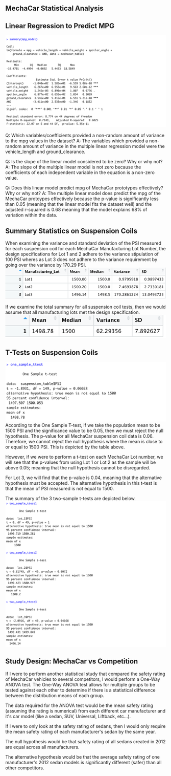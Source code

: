 ## MechaCar Statistical Analysis

## Linear Regression to Predict MPG
![Linear Model Summary](https://github.com/namin1993/MechaCar_Statistical_Analysis/blob/cdee49e8ed64f8710f4bb622cf8c5b60f1922fe1/Resources/Linear%20Model%20Summary.png)

Q: Which variables/coefficients provided a non-random amount of variance to the mpg values in the dataset?
A: The variables which provided a non-random amount of variance in the multiple linear regression model were the vehicle_length and ground_clearance.

Q: Is the slope of the linear model considered to be zero? Why or why not?
A: The slope of the multiple linear model is not zero because the coefficients of each independent variable in the equation is a non-zero value.

Q: Does this linear model predict mpg of MechaCar prototypes effectively? Why or why not?
A: The multiple linear model does predict the mpg of the MechaCar protoypes effectively because the p-value is significantly less than 0.05 (meaning that the linear model fits the dataset well) and the adjusted r-squared is 0.68 meaning that the model explains 68% of variation within the data.

## Summary Statistics on Suspension Coils
When examining the variance and standard deviation of the PSI measured for each suspension coil for each MechaCar Manufacturing Lot Number, the design specifications for Lot 1 and 2 adhere to the variance stipulation of 100 PSI wheres as Lot 3 does not adhere to the variance requirement by going over the variance by 170.29 PSI.
![Lot Summary](https://github.com/namin1993/MechaCar_Statistical_Analysis/blob/cdee49e8ed64f8710f4bb622cf8c5b60f1922fe1/Resources/Lot%20Summary.png)

If we examine the total summary for all suspension coil tests, then we would assume that all manufacturing lots met the design specification.
![Total Summary](https://github.com/namin1993/MechaCar_Statistical_Analysis/blob/cdee49e8ed64f8710f4bb622cf8c5b60f1922fe1/Resources/Total%20Summary.png)

## T-Tests on Suspension Coils
![One Sample T-Test Summary](https://github.com/namin1993/MechaCar_Statistical_Analysis/blob/cdee49e8ed64f8710f4bb622cf8c5b60f1922fe1/Resources/One%20Sample%20T-Test.png)
According to the One Sample T-test, if we take the population mean to be 1500 PSI and the significance value to be 0.05, then we must reject the null hypothesis. The p-value for all MechaCar suspension coil data is 0.06. Therefore, we cannot reject the null hypothesis where the mean is close to or equal to 1500 PSI. This is depicted by the table above.

However, if we were to perform a t-test on each MechaCar Lot number, we will see that the p-values from using Lot 1 or Lot 2 as the sample will be above 0.05; meaning that the null hypothesis cannot be disregarded.

For Lot 3, we will find that the p-value is 0.04, meaning that the alternative hypothesis must be accepted. The alternative hypothesis in this t-test is that the mean of PSI measured is not equal to 1500. 

The summary of the 3 two-sample t-tests are depicted below.
![Two Sample T-Test Summary](https://github.com/namin1993/MechaCar_Statistical_Analysis/blob/cdee49e8ed64f8710f4bb622cf8c5b60f1922fe1/Resources/Two%20Sample%20T-Tests.png)

## Study Design: MechaCar vs Competition
If I were to perform another statistical study that compared the safety rating of MechaCar vehicles to several competitors, I would perform a One-Way ANOVA test.  The One-Way ANOVA test allows for multiple groups to be tested against each other to determine if there is a statistical difference between the distribution means of each group.

The data required for the ANOVA test would be the mean safety rating (assuming the rating is numerical) from each different car manufacturer and it's car model (like a sedan, SUV, Universal, Liftback, etc...).

If I were to only look at the safety rating of sedans, then I would only require the mean safety rating of each manufacturer's sedan by the same year. 

The null hypothesis would be that safety rating of all sedans created in 2012 are equal across all manufacturers.

The alternative hypothesis would be that the average safety rating of one manufacturer's 2012 sedan models is significantly different (safer) than all other competitors.

